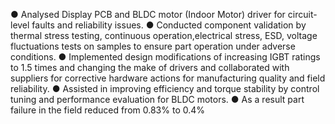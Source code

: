 ●	Analysed Display PCB and BLDC motor (Indoor Motor) driver for circuit-level faults and reliability issues.
●	Conducted component validation by thermal stress testing, continuous operation,electrical stress, ESD, voltage fluctuations tests on samples to ensure part operation under adverse conditions.
●	Implemented design modifications of increasing IGBT ratings to 1.5 times and changing the make of drivers and collaborated with suppliers for corrective hardware actions for manufacturing quality and field reliability.
●	Assisted in improving efficiency and torque stability by control tuning and performance evaluation for BLDC motors. 
● As a result part failure in the field reduced from 0.83% to 0.4%
